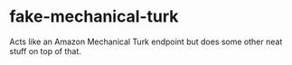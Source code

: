 fake-mechanical-turk
====================

Acts like an Amazon Mechanical Turk endpoint but does some other neat stuff on top of that.
